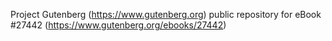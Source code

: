 Project Gutenberg (https://www.gutenberg.org) public repository for eBook #27442 (https://www.gutenberg.org/ebooks/27442)
